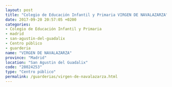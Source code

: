 ```yaml
---
layout: post
title: "Colegio de Educación Infantil y Primaria VIRGEN DE NAVALAZARZA"
date: 2017-09-20 20:57:05 +0200
categories:
- Colegio de Educación Infantil y Primaria
- madrid
- san-agustin-del-guadalix
- Centro público
- guarderia
name: "VIRGEN DE NAVALAZARZA"
province: "Madrid"
location: "San Agustin del Guadalix"
code: "28024253"
type: "Centro público"
permalink: /guarderias/virgen-de-navalazarza.html
---
```

